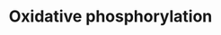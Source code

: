 ---
annotations:
- type: Pathway Ontology
  value: oxidative phosphorylation pathway
authors:
- MaintBot
- Ddigles
- Mkutmon
description: ''
last-edited: 2019-09-17
organisms:
- Mus musculus
redirect_from:
- /index.php/Pathway:WP1248
- /instance/WP1248
schema-jsonld:
- '@context': https://schema.org/
  '@id': https://wikipathways.github.io/pathways/WP1248.html
  '@type': Dataset
  creator:
    '@type': Organization
    name: WikiPathways
  description: ''
  keywords:
  - ND6
  - Ndufb8
  - NADH
  - Ndufs1
  - Gzmb
  - ND3
  - Ndufa10
  - Atp5o
  - Ndufv3
  - Atp5j
  - LOC727762
  - Ndufa6
  - ADP
  - FASN2A
  - Atp5l
  - Atp5a1
  - Ndufb7
  - Atp5d
  - Ndufs3
  - Atp5e
  - Ndufc1
  - Atp5j2
  - mt-Atp6
  - mt-Atp8
  - Ndufa4
  - Ndufa5
  - Ndufs2
  - Hydrogen
  - CI-SGDH
  - Atp5f1
  - Ndufs6
  - Ndufs5
  - Atp5g1
  - ATP
  - Atp6ap1
  - Ndufs8
  - Ndufb5
  - Atp5k
  - Ndufa11
  - ND2
  - Ndufa7
  - Ndufb9
  - Atp6ap2
  - Ndufs4
  - Ndufc2
  - ND4L
  - Atp5g3
  - Ndufb2
  - Ndufa9
  - Ndufb10
  - ND1
  - Atp5s
  - Ndufv1
  - ND5
  - Atp5h
  - Ndufa8
  - B15
  - ND4
  - Ndufa4l2
  - Atp5b
  - Ndufa3
  - Ndufs7
  - Ndufb6
  - Ndufa2
  - ATP6
  - Ndufv2
  - NAD
  - Atp5g2
  license: CC0
  name: Oxidative phosphorylation
seo: CreativeWork
title: Oxidative phosphorylation
wpid: WP1248
---